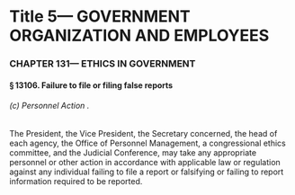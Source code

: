 
# Title 5— GOVERNMENT ORGANIZATION AND EMPLOYEES
### CHAPTER 131— ETHICS IN GOVERNMENT
#### § 13106. Failure to file or filing false reports
###### (c) Personnel Action .

The President, the Vice President, the Secretary concerned, the head of each agency, the Office of Personnel Management, a congressional ethics committee, and the Judicial Conference, may take any appropriate personnel or other action in accordance with applicable law or regulation against any individual failing to file a report or falsifying or failing to report information required to be reported.
